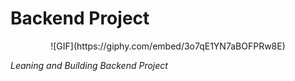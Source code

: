 # Backend Project
<div style="text-align:center">
    ![GIF](https://giphy.com/embed/3o7qE1YN7aBOFPRw8E)
</div>

<i>Leaning and Building Backend Project</i>

